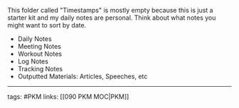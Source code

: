This folder called "Timestamps" is mostly empty because this is just a starter kit and my daily notes are personal. Think about what notes you might want to sort by date.

- Daily Notes
- Meeting Notes
- Workout Notes
- Log Notes
- Tracking Notes
- Outputted Materials: Articles, Speeches, etc

---
tags: #PKM
links: [[090 PKM MOC|PKM]]